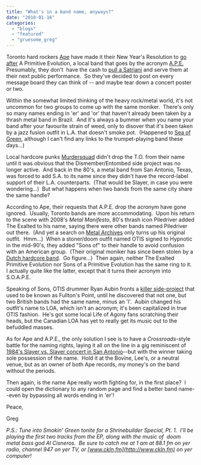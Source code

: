 ```yaml
---
title: "What's in a band name, anyways?"
date: "2010-01-16"
categories: 
  - "blogs"
  - "featured"
  - "gruesome_greg"
---
```


Toronto hard rockers [Ape](http://www.myspace.com/apesmusic) have made it their New Year's Resolution to [go after](http://blogs.myspace.com/apesmusic) A Primitive Evolution, a local band that goes by the acronym [A.P.E.](http://www.myspace.com/aprimitiveevolution) Presumably, they don't  have the cash to [pull a Satriani](http://www.nme.com/news/nme/42559) and serve them at their next public performance.  So they've decided to post on every message board they can think of -- and maybe tear down a concert poster or two.

Within the somewhat limited thinking of the heavy rock/metal world, it's not uncommon for two groups to come up with the same moniker.  There's only so many names ending in 'er' and 'or' that haven't already been taken by a thrash metal band in Brazil.  And it's always a bummer when you name your band after your favourite strain of weed, only to disover that it's been taken by a jazz fusion outfit in L.A. that doesn't smoke pot.  (Happened to [Sea of Green](http://www.myspace.com/seaofgreenband), although I can't find any links to the trumpet-playing band these days...)

Local hardcore punks [Murdersquad](http://www.myspace.com/themurdersquadto) didn't drop the T.O. from their name until it was obvious that the Dismember/Entombed side project was no longer active.  And back in the 80's, a metal band from San Antonio, Texas, was forced to add S.A. to its name since they didn't have the record-label support of their L.A. counterparts.  (That would be Slayer, in case you were wondering...)  But what happens when two bands from the same city share the same handle?

According to Ape, their requests that A.P.E. drop the acronym have gone ignored.  Usually, Toronto bands are more accommodating.  Upon his return to the scene with 2008's _Metal Manifesto_, 80's thrash icon Piledriver added The Exalted to his name, saying there were other bands named Piledriver out there.  (And yet a search on [Metal Archives](http://metal-archives.com/) only turns up his original outfit.  Hmm...)  When a stoner/doom outfit named OTIS signed to Hypnotic in the mid-90's, they added "Sons of" to their handle to avoid confusion with an American group.  (Their original moniker has since been stolen by a [Dutch hardcore band](http://www.hail-otis.com/).  Go figure...)  Then again, neither The Exalted Primitive Evolution nor Sons of a Primitive Evolution has the same ring to it.  I actually quite like the latter, except that it turns their acronym into S.O.A.P.E.

Speaking of Sons, OTIS drummer Ryan Aubin fronts a [killer side-project](http://www.myspace.com/loaband) that used to be known as Fullton's Point, until he discovered that not one, but two British bands had the same name, minus an 'l'.  Aubin changed his outfit's name to LOA, which isn't an acronym; it's been capitalized in true OTIS fashion.  He's got some local Life of Agony fans scratching their heads, but the Canadian LOA has yet to really get its music out to the befuddled masses.

As for Ape and A.P.E., the only solution I see is to have a _Crossroads_\-style battle for the naming rights, laying it all on the line in a gig reminiscent of [1984's Slayer vs. Slayer concert in San Antonio](http://i571.photobucket.com/albums/ss152/TercOpeth/Slayer/SASlayerSlayer-1984LiveVillaFontana.jpg)\--but with the winner taking sole possession of the name.  Hold it at the Bovine, Lee's, or a neutral venue, but as an owner of both Ape records, my money's on the band without the periods.

Then again, is the name Ape really worth fighting for, in the first place?  I could open the dictionary to any random page and find a better band name--even by bypassing all words ending in 'er'!

Peace,

Greg

_P.S.: Tune into Smokin' Green tonite for a Shrinebuilder Special, Pt. 1.  I'll be playing the first two tracks from the EP, along with the music of  doom metal bass god Al Cisneros.  Be sure to catch me at 1 am at 88.1 fm on yer radio, channel 947 on yer TV, or [www.ckln.fm](http://www.ckln.fm) on yer computer!_
